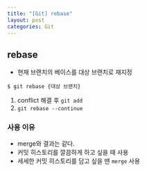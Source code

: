 ```yaml
---
title: "[Git] rebase"
layout: post
categories: Git
--- 
```

 

## rebase
- 현재 브랜치의 베이스를 대상 브랜치로 재지정 
```terminal
$ git rebase {대상 브랜치}
```
1. conflict 해결 후 `git add`
2. `git rebase --continue`


### 사용 이유
- merge와 결과는 같다.
- 커밋 히스토리를 깔끔하게 하고 싶을 때 사용
- 세세한 커밋 히스토리를 담고 싶을 땐 `merge` 사용




